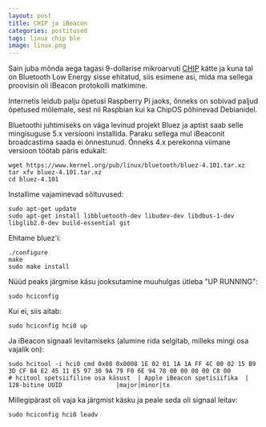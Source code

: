 ```yaml
---
layout: post
title: CHIP ja iBeacon
categories: postitused
tags: linux chip ble
image: linux.png
---
```

Sain juba mõnda aega tagasi 9-dollarise mikroarvuti [CHIP](http://getchip.com/) kätte ja kuna tal on Bluetooth Low Energy sisse ehitatud, siis esimene asi, mida ma sellega proovisin oli iBeacon protokolli matkimine.

Internetis leidub palju õpetusi Raspberry Pi jaoks, õnneks on sobivad paljud õpetused mõlemale, sest nii Raspbian kui ka ChipOS põhinevad Debianidel.

Bluetoothi juhtimiseks on väga levinud projekt Bluez ja aptist saab selle mingisuguse 5.x versiooni installida. Paraku sellega mul iBeaconit broadcastima saada ei õnnestunud. Õnneks 4.x perekonna viimane versioon töötab päris edukalt:

    wget https://www.kernel.org/pub/linux/bluetooth/bluez-4.101.tar.xz
    tar xfv bluez-4.101.tar.xz
    cd bluez-4.101

Installime vajaminevad sõltuvused:

    sudo apt-get update
    sudo apt-get install libbluetooth-dev libudev-dev libdbus-1-dev libglib2.0-dev build-essential git

Ehitame bluez'i:

    ./configure
    make
    sudo make install

Nüüd peaks järgmise käsu jooksutamine muuhulgas ütleba "UP RUNNING":

    sudo hciconfig

Kui ei, siis aitab:

    sudo hciconfig hci0 up

Ja iBeacon signaali levitamiseks (alumine rida selgitab, milleks mingi osa vajalik on):

    sudo hcitool -i hci0 cmd 0x08 0x0008 1E 02 01 1A 1A FF 4C 00 02 15 B9 3D CF 84 E2 45 11 E5 97 30 9A 79 F0 6E 94 78 00 00 00 00 C8 00
    # hcitool spetsiifiline osa käsust  | Apple iBeacon spetisiifika  |                 128-bitine UUID               |major|minor|tx

Millegipärast oli vaja ka järgmist käsku ja peale seda oli signaal leitav:

    sudo hciconfig hci0 leadv
